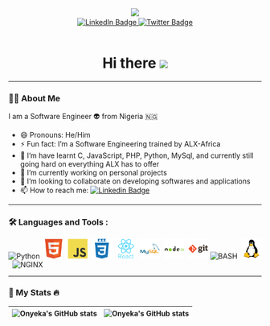 <div id="header" align="center">
  <img src="https://media.giphy.com/media/hqU2KkjW5bE2v2Z7Q2/giphy.gif" width="100"/>
  <div id="badges">
    <a href="https://www.linkedin.com/in/oguntolajoshua/">
      <img src="https://img.shields.io/badge/LinkedIn-blue?style=for-the-badge&logo=linkedin&logoColor=white" alt="LinkedIn Badge"/>
    </a>
    <!--<a href="https://www.linkedin.com/in/oguntolajoshua/">
      <img src="https://img.shields.io/badge/LinkedIn-blue?style=for-the-badge&logo=linkedin&logoColor=white" alt="LinkedIn Badge"/>
    </a>-->
    <a href="https://twitter.com/Ayortee123">
      <img src="https://img.shields.io/badge/Twitter-blue?style=for-the-badge&logo=twitter&logoColor=white" alt="Twitter Badge"/>
    </a>
  </div>
  <img src="https://komarev.com/ghpvc/?username=extranodev&style=flat-square&color=brightgreen" alt=""/>
  <h1>
  Hi there
    <img src="https://media.giphy.com/media/hvRJCLFzcasrR4ia7z/giphy.gif" width="30px"/>
  </h1>
</div>

---
### :man_technologist: About Me
I am a Software Engineer :alien: from Nigeria :nigeria:
- 😄 Pronouns: He/Him
- ⚡ Fun fact: I’m a Software Engineering trained by ALX-Africa
- 🌱 I’m have learnt C, JavaScript, PHP, Python, MySql, and currently still going hard on everything ALX has to offer
- 🔭 I’m currently working on personal projects
- 👯 I’m looking to collaborate on developing softwares and applications
- 📫 How to reach me: [![Linkedin Badge](https://img.shields.io/badge/-LINKEDIN-blue?style=flat&logo=Linkedin&logoColor=white)](https://www.linkedin.com/in/oguntolajoshua/)

---
### :hammer_and_wrench: Languages and Tools :
<div>
  <img src="https://avatars.githubusercontent.com/u/1525981?s=200&v=4" title="Python" alt="Python " width="40" height="40"/>&nbsp;
  <img src="https://github.com/devicons/devicon/blob/master/icons/html5/html5-original.svg" title="HTML5" alt="HTML" width="40" height="40"/>&nbsp;
  <img src="https://github.com/devicons/devicon/blob/master/icons/javascript/javascript-original.svg" title="JavaScript" alt="JavaScript" width="40" height="40"/>&nbsp;
  <img src="https://github.com/devicons/devicon/blob/master/icons/css3/css3-plain-wordmark.svg"  title="CSS3" alt="CSS" width="40" height="40"/>&nbsp;
  <img src="https://github.com/devicons/devicon/blob/master/icons/react/react-original-wordmark.svg" title="React" alt="React" width="40" height="40"/>&nbsp;
  <img src="https://github.com/devicons/devicon/blob/master/icons/mysql/mysql-original-wordmark.svg" title="MySQL"  alt="MySQL" width="40" height="40"/>&nbsp;
  <img src="https://github.com/devicons/devicon/blob/master/icons/nodejs/nodejs-original-wordmark.svg" title="NodeJS" alt="NodeJS" width="40" height="40"/>&nbsp;
  <img src="https://github.com/devicons/devicon/blob/master/icons/git/git-original-wordmark.svg" title="Git" **alt="Git" width="40" height="40"/>
  <img src="https://upload.wikimedia.org/wikipedia/commons/thumb/4/4b/Bash_Logo_Colored.svg/1200px-Bash_Logo_Colored.svg.png" title="BASH" alt="BASH" width="40" height="40"/>&nbsp;
  <img src="https://raw.githubusercontent.com/github/explore/80688e429a7d4ef2fca1e82350fe8e3517d3494d/topics/linux/linux.png" title="LINUX" alt="LINUX" width="40" height="40"/>&nbsp;
  <img src="http://nginx.org/nginx.png" title="NGINX" alt="NGINX" width="80" height="40"/>&nbsp;
</div>

---
### :star2: My Stats :fire:

| <img align="center" src="https://github-readme-stats.vercel.app/api?username=extranodev&theme=nord&show_icons=true&include_all_commits=true&hide_border=true" alt="Onyeka's GitHub stats" /> | <img align="center" src="https://github-readme-stats.vercel.app/api/top-langs/?username=extranodev&theme=nord&langs_count=8&layout=compact&hide_border=true" alt="Onyeka's GitHub stats" /> |
| ------------- | ------------- |
